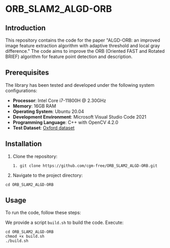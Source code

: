# ORB_SLAM2_ALGD-ORB

## Introduction

This repository contains the code for the paper "ALGD-ORB: an improved image feature extraction algorithm with adaptive threshold and local gray difference." The code aims to improve the ORB (Oriented FAST and Rotated BRIEF) algorithm for feature point detection and description.

## Prerequisites

The library has been tested and developed under the following system configurations:

- **Processor**: Intel Core i7-11800H @ 2.30GHz
- **Memory**: 16GB RAM
- **Operating System**: Ubuntu 20.04
- **Development Environment**: Microsoft Visual Studio Code 2021
- **Programming Language**: C++ with OpenCV 4.2.0
- **Test Dataset**:  [Oxford dataset](https://www.robots.ox.ac.uk/~vgg/research/affine/)

## Installation

1. Clone the repository: 

   ```
   1. git clone https://github.com/cgm-free/ORB_SLAM2_ALGD-ORB.git
   ```

2. Navigate to the project directory:

```
cd ORB_SLAM2_ALGD-ORB
```

## Usage

To run the code, follow these steps:

We provide a script `build.sh` to build the code. Execute:

```
cd ORB_SLAM2_ALGD-ORB
chmod +x build.sh
./build.sh
```

